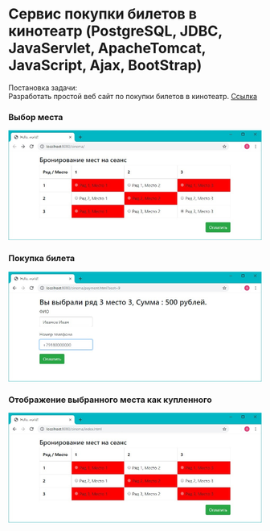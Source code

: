 ﻿# Сервис покупки билетов в кинотеатр (PostgreSQL, JDBC, JavaServlet, ApacheTomcat, JavaScript, Ajax, BootStrap)

Постановка задачи:
<br>Разработать простой веб сайт по покупки билетов в кинотеатр.
<a href="https://github.com/brakhin/portfolio/tree/master/servlets_cinema">Ссылка</a> 
<h3>Выбор места</h3>
<img src="servlets_cinema/Screenshot1.jpg">
<h3>Покупка билета</h3>
<img src="servlets_cinema/Screenshot2.jpg">
<h3>Отображение выбранного места как купленного</h3>
<img src="servlets_cinema/Screenshot3.jpg">

